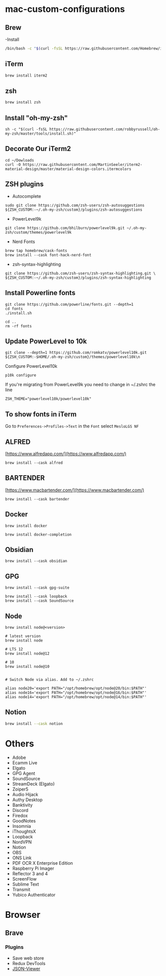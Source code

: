 # mac-custom-configurations


## Brew
-Install
```bash
/bin/bash -c "$(curl -fsSL https://raw.githubusercontent.com/Homebrew/install/HEAD/install.sh)"
```


## iTerm
```bash
brew install iterm2
```


## zsh
```bash
brew install zsh
```


## Install "oh-my-zsh"
```
sh -c "$(curl -fsSL https://raw.githubusercontent.com/robbyrussell/oh-my-zsh/master/tools/install.sh)"
```


## Decorate Our iTerm2
```
cd ~/Dowloads
curl -O https://raw.githubusercontent.com/MartinSeeler/iterm2-material-design/master/material-design-colors.itermcolors
```


## ZSH plugins
- Autocomplete
```
sudo git clone https://github.com/zsh-users/zsh-autosuggestions ${ZSH_CUSTOM:-~/.oh-my-zsh/custom}/plugins/zsh-autosuggestions
```
- PowerLevel9k
```
git clone https://github.com/bhilburn/powerlevel9k.git ~/.oh-my-zsh/custom/themes/powerlevel9k
```

- Nerd Fonts
```
brew tap homebrew/cask-fonts
brew install --cask font-hack-nerd-font
```

- zsh-syntax-highlighting
```
git clone https://github.com/zsh-users/zsh-syntax-highlighting.git \
${ZSH_CUSTOM:-~/.oh-my-zsh/custom}/plugins/zsh-syntax-highlighting
```


## Install Powerline fonts
```shell
git clone https://github.com/powerline/fonts.git --depth=1
cd fonts
./install.sh

cd ..
rm -rf fonts
```


## Update PowerLevel to 10k
```shell
git clone --depth=1 https://github.com/romkatv/powerlevel10k.git ${ZSH_CUSTOM:-$HOME/.oh-my-zsh/custom}/themes/powerlevel10k\n
```

Configure PowerLevel10k

```shell
p10k configure
```

If you're migrating from PowerLevel9k you need to change in ~/.zshrc the line

```vi
ZSH_THEME="powerlevel10k/powerlevel10k"
```


## To show fonts in iTerm

Go to `Preferences->Profiles->Text` in the `Font` select `MesloLGS NF`


## ALFRED 
[https://www.alfredapp.com/](https://www.alfredapp.com/)

```SHELL
brew install --cask alfred
```


## BARTENDER
[https://www.macbartender.com/](https://www.macbartender.com/)

```SHELL
brew install --cask bartender
```

## Docker
```shell
brew install docker

brew install docker-completion
```

## Obsidian
```shell
brew install --cask obsidian
```

## GPG
```shell
brew install --cask gpg-suite

```

```shell
brew install --cask loopback
brew install --cask SoundSource
```

## Node

```shell
brew install node@<version>

# latest version
brew install node

# LTS 12
brew install node@12

# 10
brew install node@10


# Switch Node via alias. Add to ~/.zshrc

alias node20='export PATH="/opt/homebrew/opt/node@20/bin:$PATH"'
alias node16='export PATH="/opt/homebrew/opt/node@16/bin:$PATH"'
alias node14='export PATH="/opt/homebrew/opt/node@14/bin:$PATH"'
```

## Notion
```bash
brew install --cask notion
```


# Others

- Adobe
- Ecamm Live
- Elgato
- GPG Agent
- SoundSource
- StreamDeck (Elgato)
- Zoiper5
- Audio Hijack
- Authy Desktop
- Banktivity
- Discord
- Firedox
- GoodNotes
- Insomnia
- iThoughtsX
- Loopback
- NordVPN
- Notion
- OBS
- ONS Link
- PDF OCR X Enterprise Edition
- Raspberry Pi Imager
- Reflector 3 and 4
- ScreenFlow
- Sublime Text
- Transmit
- Yubico Authenticator


# Browser

## Brave

### Plugins

- Save web store
- Redux DevTools
- [JSON-Viewer](https://github.com/rbrahul/Awesome-JSON-Viewer)

